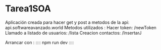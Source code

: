 # Tarea1SOA

Aplicación creada para hacer get y post a metodos de la api: api.softwareavanzado.world
Metodos utilizados :
Hacer token: /newToken
Llamado a listado de usuarios: /lista
Creacion contactos: /InsertarJ


Arrancar con : :::: npm run dev ::::
